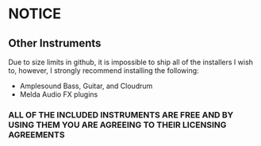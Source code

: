 # NOTICE

## Other Instruments
Due to size limits in github, it is impossible to ship all of the installers I wish to, however, I strongly recommend installing the following:

* Amplesound Bass, Guitar, and Cloudrum
* Melda Audio FX plugins

### **ALL OF THE INCLUDED INSTRUMENTS ARE FREE AND BY USING THEM YOU ARE AGREEING TO THEIR LICENSING AGREEMENTS**
